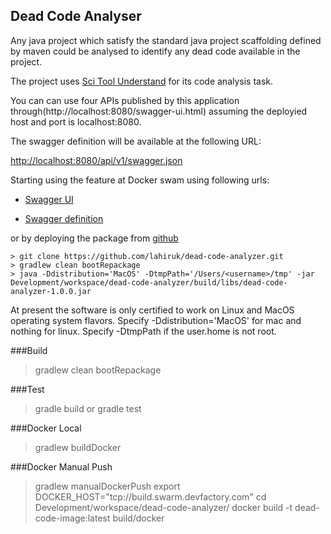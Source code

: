 ## Dead Code Analyser

Any java project which satisfy the standard java project scaffolding defined by maven could be analysed to identify any dead code available in the project. 


The project uses [Sci Tool Understand](https://scitools.com/) for its code analysis task.


You can can use four APIs published by this application through(http://localhost:8080/swagger-ui.html) assuming the deployied host and port is localhost:8080.

The swagger definition will be available at the following URL:

[http://localhost:8080/api/v1/swagger.json](http://localhost:8080/api/v1/swagger.json)

Starting using the feature at Docker swam using following urls:

- [Swagger UI](http://webserver.devfactory.com:15560/swagger-ui.html)

- [Swagger definition](http://webserver.devfactory.com:15560/api/v1/swagger.json)

or by deploying the package from [github](https://github.com/lahiruk/dead-code-analyzer)

```
> git clone https://github.com/lahiruk/dead-code-analyzer.git
> gradlew clean bootRepackage
> java -Ddistribution='MacOS' -DtmpPath='/Users/<username>/tmp' -jar Development/workspace/dead-code-analyzer/build/libs/dead-code-analyzer-1.0.0.jar
```

At present the software is only certified to work on Linux and MacOS operating system flavors. Specify -Ddistribution='MacOS' for mac and nothing for linux. Specify -DtmpPath if the user.home is not root.

###Build
> gradlew clean bootRepackage

###Test
> gradle build or gradle test

###Docker Local
> gradlew buildDocker

###Docker Manual Push
> gradlew manualDockerPush
> export DOCKER_HOST="tcp://build.swarm.devfactory.com"
> cd Development/workspace/dead-code-analyzer/
> docker build  -t dead-code-image:latest build/docker